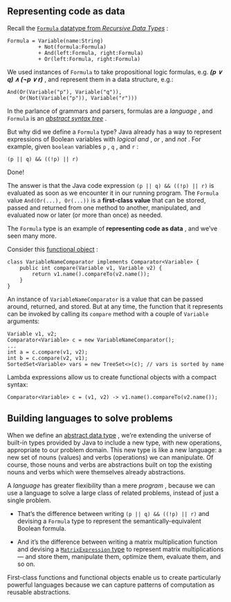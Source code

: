 ## Representing code as data

Recall the  [`Formula` datatype from  *Recursive Data Types*](https://ocw.mit.edu/ans7870/6/6.005/s16/classes/16-recursive-data-types/recursive/#another_example_boolean_formulas) :

```
Formula = Variable(name:String)
          + Not(formula:Formula)
          + And(left:Formula, right:Formula)
          + Or(left:Formula, right:Formula)
```

We used instances of  `Formula` to take propositional logic formulas, e.g.  ***(p ∨ q) ∧ (¬p ∨ r)*** , and represent them in a data structure, e.g.:

```
And(Or(Variable("p"), Variable("q")),
    Or(Not(Variable("p")), Variable("r")))
```

In the parlance of grammars and parsers, formulas are a  *language* , and  `Formula` is an  [*abstract syntax tree*](https://ocw.mit.edu/ans7870/6/6.005/s16/classes/18-parser-generators/) .

But why did we define a  `Formula` type? Java already has a way to represent expressions of Boolean variables with  *logical and* ,  *or* , and  *not* . For example, given  `boolean` variables  `p` ,  `q` , and  `r` :

```
(p || q) && ((!p) || r) 
```

Done!

The answer is that the Java code expression  `(p || q) && ((!p) || r)` is evaluated as soon as we encounter it in our running program. The  `Formula` value  `And(Or(...), Or(...))` is a  **first-class value** that can be stored, passed and returned from one method to another, manipulated, and evaluated now or later (or more than once) as needed.

The  `Formula` type is an example of  **representing code as data** , and we’ve seen many more.

Consider this  [functional object](https://ocw.mit.edu/ans7870/6/6.005/s16/classes/25-map-filter-reduce/#first-class_functions_in_java) :

```
class VariableNameComparator implements Comparator<Variable> {
    public int compare(Variable v1, Variable v2) {
        return v1.name().compareTo(v2.name());
    }
}
```

An instance of  `VariableNameComparator` is a value that can be passed around, returned, and stored. But at any time, the function that it represents can be invoked by calling its  `compare` method with a couple of  `Variable` arguments:

```
Variable v1, v2;
Comparator<Variable> c = new VariableNameComparator();
...
int a = c.compare(v1, v2);
int b = c.compare(v2, v1);
SortedSet<Variable> vars = new TreeSet<>(c); // vars is sorted by name
```

Lambda expressions allow us to create functional objects with a compact syntax:

```
Comparator<Variable> c = (v1, v2) -> v1.name().compareTo(v2.name());
```

## Building languages to solve problems

When we define an  [abstract data type](https://ocw.mit.edu/ans7870/6/6.005/s16/classes/12-abstract-data-types/) , we’re extending the universe of built-in types provided by Java to include a new type, with new operations, appropriate to our problem domain. This new type is like a new language: a new set of nouns (values) and verbs (operations) we can manipulate. Of course, those nouns and verbs are abstractions built on top the existing nouns and verbs which were themselves already abstractions.

A  *language* has greater flexibility than a mere  *program* , because we can use a language to solve a large class of related problems, instead of just a single problem.

- That’s the difference between writing  `(p || q) && ((!p) || r)` and devising a  `Formula` type to represent the semantically-equivalent Boolean formula.
    
- And it’s the difference between writing a matrix multiplication function and devising a  [`MatrixExpression` type](https://ocw.mit.edu/ans7870/6/6.005/s16/classes/16-recursive-data-types/matexpr/) to represent matrix multiplications — and store them, manipulate them, optimize them, evaluate them, and so on.
    

First-class functions and functional objects enable us to create particularly powerful languages because we can capture patterns of computation as reusable abstractions.